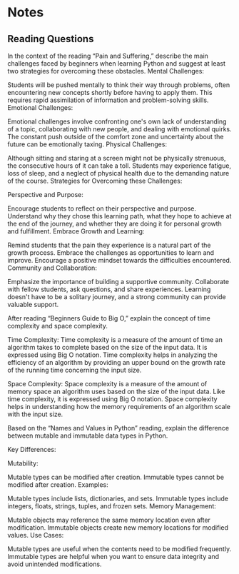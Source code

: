 # Notes

## Reading Questions

In the context of the reading “Pain and Suffering,” describe the main challenges faced by beginners when learning Python and suggest at least two strategies for overcoming these obstacles.
Mental Challenges:

Students will be pushed mentally to think their way through problems, often encountering new concepts shortly before having to apply them. This requires rapid assimilation of information and problem-solving skills.
Emotional Challenges:

Emotional challenges involve confronting one's own lack of understanding of a topic, collaborating with new people, and dealing with emotional quirks. The constant push outside of the comfort zone and uncertainty about the future can be emotionally taxing.
Physical Challenges:

Although sitting and staring at a screen might not be physically strenuous, the consecutive hours of it can take a toll. Students may experience fatigue, loss of sleep, and a neglect of physical health due to the demanding nature of the course.
Strategies for Overcoming these Challenges:

Perspective and Purpose:

Encourage students to reflect on their perspective and purpose. Understand why they chose this learning path, what they hope to achieve at the end of the journey, and whether they are doing it for personal growth and fulfillment.
Embrace Growth and Learning:

Remind students that the pain they experience is a natural part of the growth process. Embrace the challenges as opportunities to learn and improve. Encourage a positive mindset towards the difficulties encountered.
Community and Collaboration:

Emphasize the importance of building a supportive community. Collaborate with fellow students, ask questions, and share experiences. Learning doesn't have to be a solitary journey, and a strong community can provide valuable support.

After reading “Beginners Guide to Big O,” explain the concept of time complexity and space complexity.

Time Complexity:
Time complexity is a measure of the amount of time an algorithm takes to complete based on the size of the input data. It is expressed using Big O notation. Time complexity helps in analyzing the efficiency of an algorithm by providing an upper bound on the growth rate of the running time concerning the input size.

Space Complexity:
Space complexity is a measure of the amount of memory space an algorithm uses based on the size of the input data. Like time complexity, it is expressed using Big O notation. Space complexity helps in understanding how the memory requirements of an algorithm scale with the input size.

Based on the “Names and Values in Python” reading, explain the difference between mutable and immutable data types in Python.

Key Differences:

Mutability:

Mutable types can be modified after creation.
Immutable types cannot be modified after creation.
Examples:

Mutable types include lists, dictionaries, and sets.
Immutable types include integers, floats, strings, tuples, and frozen sets.
Memory Management:

Mutable objects may reference the same memory location even after modification.
Immutable objects create new memory locations for modified values.
Use Cases:

Mutable types are useful when the contents need to be modified frequently.
Immutable types are helpful when you want to ensure data integrity and avoid unintended modifications.